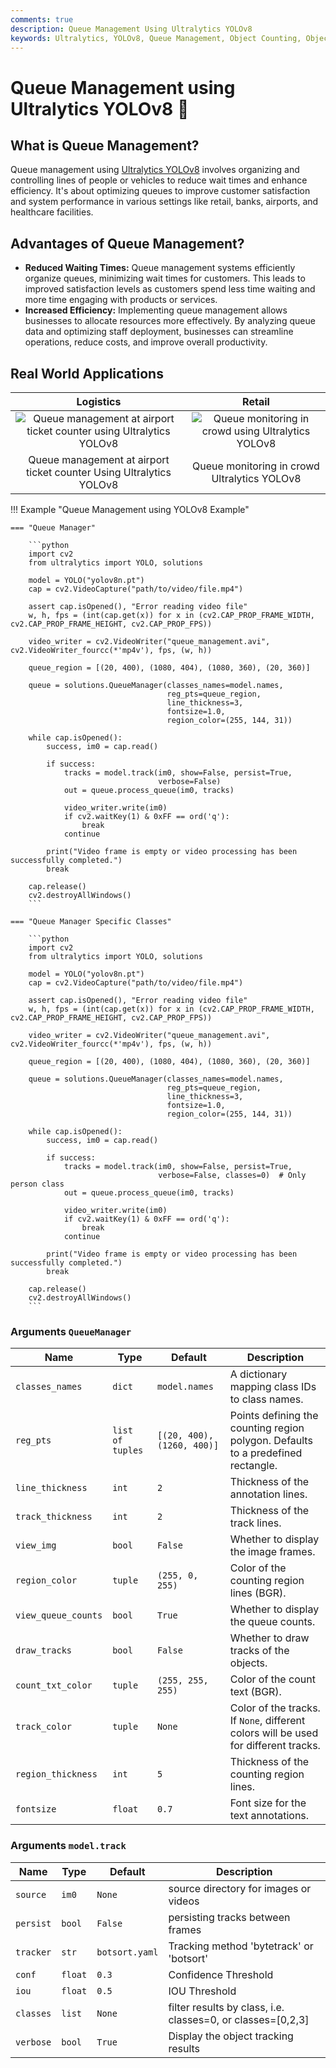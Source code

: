 ```yaml
---
comments: true
description: Queue Management Using Ultralytics YOLOv8
keywords: Ultralytics, YOLOv8, Queue Management, Object Counting, Object Tracking, Object Detection, Notebook, IPython Kernel, CLI, Python SDK
---
```


# Queue Management using Ultralytics YOLOv8 🚀

## What is Queue Management?

Queue management using [Ultralytics YOLOv8](https://github.com/ultralytics/ultralytics/) involves organizing and controlling lines of people or vehicles to reduce wait times and enhance efficiency. It's about optimizing queues to improve customer satisfaction and system performance in various settings like retail, banks, airports, and healthcare facilities.

## Advantages of Queue Management?

- **Reduced Waiting Times:** Queue management systems efficiently organize queues, minimizing wait times for customers. This leads to improved satisfaction levels as customers spend less time waiting and more time engaging with products or services.
- **Increased Efficiency:** Implementing queue management allows businesses to allocate resources more effectively. By analyzing queue data and optimizing staff deployment, businesses can streamline operations, reduce costs, and improve overall productivity.

## Real World Applications

|                                                                                  Logistics                                                                                  |                                                                           Retail                                                                           |
|:---------------------------------------------------------------------------------------------------------------------------------------------------------------------------:|:----------------------------------------------------------------------------------------------------------------------------------------------------------:|
| ![Queue management at airport ticket counter using Ultralytics YOLOv8](https://github.com/RizwanMunawar/RizwanMunawar/assets/62513924/10487e76-bf60-4a9c-a0f3-5a75a05fa7a3) | ![Queue monitoring in crowd using Ultralytics YOLOv8](https://github.com/RizwanMunawar/RizwanMunawar/assets/62513924/dcc6d2ca-5576-434d-83c6-e57fe07bc693) |
|                                                     Queue management at airport ticket counter Using Ultralytics YOLOv8                                                     |                                                        Queue monitoring in crowd Ultralytics YOLOv8                                                        |

!!! Example "Queue Management using YOLOv8 Example"

    === "Queue Manager"

        ```python
        import cv2
        from ultralytics import YOLO, solutions
        
        model = YOLO("yolov8n.pt")
        cap = cv2.VideoCapture("path/to/video/file.mp4")
        
        assert cap.isOpened(), "Error reading video file"
        w, h, fps = (int(cap.get(x)) for x in (cv2.CAP_PROP_FRAME_WIDTH, cv2.CAP_PROP_FRAME_HEIGHT, cv2.CAP_PROP_FPS))
        
        video_writer = cv2.VideoWriter("queue_management.avi", cv2.VideoWriter_fourcc(*'mp4v'), fps, (w, h))
        
        queue_region = [(20, 400), (1080, 404), (1080, 360), (20, 360)]
        
        queue = solutions.QueueManager(classes_names=model.names,
                                       reg_pts=queue_region,
                                       line_thickness=3,
                                       fontsize=1.0,
                                       region_color=(255, 144, 31))
        
        while cap.isOpened():
            success, im0 = cap.read()
        
            if success:
                tracks = model.track(im0, show=False, persist=True,
                                     verbose=False)
                out = queue.process_queue(im0, tracks)
        
                video_writer.write(im0)
                if cv2.waitKey(1) & 0xFF == ord('q'):
                    break
                continue
        
            print("Video frame is empty or video processing has been successfully completed.")
            break
        
        cap.release()
        cv2.destroyAllWindows()
        ```

    === "Queue Manager Specific Classes"

        ```python
        import cv2
        from ultralytics import YOLO, solutions
        
        model = YOLO("yolov8n.pt")
        cap = cv2.VideoCapture("path/to/video/file.mp4")
        
        assert cap.isOpened(), "Error reading video file"
        w, h, fps = (int(cap.get(x)) for x in (cv2.CAP_PROP_FRAME_WIDTH, cv2.CAP_PROP_FRAME_HEIGHT, cv2.CAP_PROP_FPS))
        
        video_writer = cv2.VideoWriter("queue_management.avi", cv2.VideoWriter_fourcc(*'mp4v'), fps, (w, h))
        
        queue_region = [(20, 400), (1080, 404), (1080, 360), (20, 360)]
        
        queue = solutions.QueueManager(classes_names=model.names,
                                       reg_pts=queue_region,
                                       line_thickness=3,
                                       fontsize=1.0,
                                       region_color=(255, 144, 31))
        
        while cap.isOpened():
            success, im0 = cap.read()
        
            if success:
                tracks = model.track(im0, show=False, persist=True,
                                     verbose=False, classes=0)  # Only person class
                out = queue.process_queue(im0, tracks)
        
                video_writer.write(im0)
                if cv2.waitKey(1) & 0xFF == ord('q'):
                    break
                continue
        
            print("Video frame is empty or video processing has been successfully completed.")
            break
        
        cap.release()
        cv2.destroyAllWindows()
        ```

### Arguments `QueueManager`

| Name                | Type             | Default                    | Description                                                                         |
|---------------------|------------------|----------------------------|-------------------------------------------------------------------------------------|
| `classes_names`     | `dict`           | `model.names`              | A dictionary mapping class IDs to class names.                                      |
| `reg_pts`           | `list of tuples` | `[(20, 400), (1260, 400)]` | Points defining the counting region polygon. Defaults to a predefined rectangle.    |
| `line_thickness`    | `int`            | `2`                        | Thickness of the annotation lines.                                                  |
| `track_thickness`   | `int`            | `2`                        | Thickness of the track lines.                                                       |
| `view_img`          | `bool`           | `False`                    | Whether to display the image frames.                                                |
| `region_color`      | `tuple`          | `(255, 0, 255)`            | Color of the counting region lines (BGR).                                           |
| `view_queue_counts` | `bool`           | `True`                     | Whether to display the queue counts.                                                |
| `draw_tracks`       | `bool`           | `False`                    | Whether to draw tracks of the objects.                                              |
| `count_txt_color`   | `tuple`          | `(255, 255, 255)`          | Color of the count text (BGR).                                                      |
| `track_color`       | `tuple`          | `None`                     | Color of the tracks. If `None`, different colors will be used for different tracks. |
| `region_thickness`  | `int`            | `5`                        | Thickness of the counting region lines.                                             |
| `fontsize`          | `float`          | `0.7`                      | Font size for the text annotations.                                                 |

### Arguments `model.track`

| Name      | Type    | Default        | Description                                                 |
|-----------|---------|----------------|-------------------------------------------------------------|
| `source`  | `im0`   | `None`         | source directory for images or videos                       |
| `persist` | `bool`  | `False`        | persisting tracks between frames                            |
| `tracker` | `str`   | `botsort.yaml` | Tracking method 'bytetrack' or 'botsort'                    |
| `conf`    | `float` | `0.3`          | Confidence Threshold                                        |
| `iou`     | `float` | `0.5`          | IOU Threshold                                               |
| `classes` | `list`  | `None`         | filter results by class, i.e. classes=0, or classes=[0,2,3] |
| `verbose` | `bool`  | `True`         | Display the object tracking results                         |
